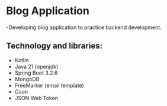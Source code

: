 # Blog Application
-Developing blog application to practice backend development.

## Technology and libraries:
- Kotlin
- Java 21 (openjdk)
- Spring Boot 3.2.6
- MongoDB
- FreeMarker (email template)
- Gson
- JSON Web Token
